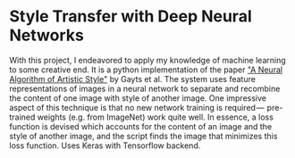 # Style Transfer with Deep Neural Networks
With this project, I endeavored to apply my knowledge of machine learning to some creative end.
It is a python implementation of the paper ["A Neural Algorithm of Artistic Style"](https://arxiv.org/pdf/1508.06576.pdf "arxiv")
by Gayts et al. The system uses feature representations of images in a neural network to separate and recombine the content of one
image with style of another image. One impressive aspect of this technique is that no new network training is required — 
pre-trained weights (e.g. from ImageNet) work quite well. In essence, a loss function is devised which accounts for the content of
an image and the style of another image, and the script finds the image that minimizes this loss function.
Uses Keras with Tensorflow backend.
